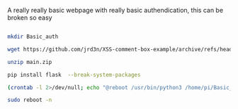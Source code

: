 A really really basic webpage with really basic authendication, this can be broken so easy

```bash 

mkdir Basic_auth

wget https://github.com/jrd3n/XSS-comment-box-example/archive/refs/heads/main.zip

unzip main.zip

pip install flask  --break-system-packages

(crontab -l 2>/dev/null; echo "@reboot /usr/bin/python3 /home/pi/Basic_auth/XSS-comment-box-example-main/app.py") | crontab -

sudo reboot -n

```